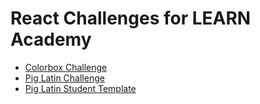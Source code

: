 # React Challenges for LEARN Academy

- [Colorbox Challenge](./color-box-challenge/README.md)
- [Pig Latin Challenge](./pig-latin-challenge/README.md)
- [Pig Latin Student Template](./pig-latin-template/README.md)
